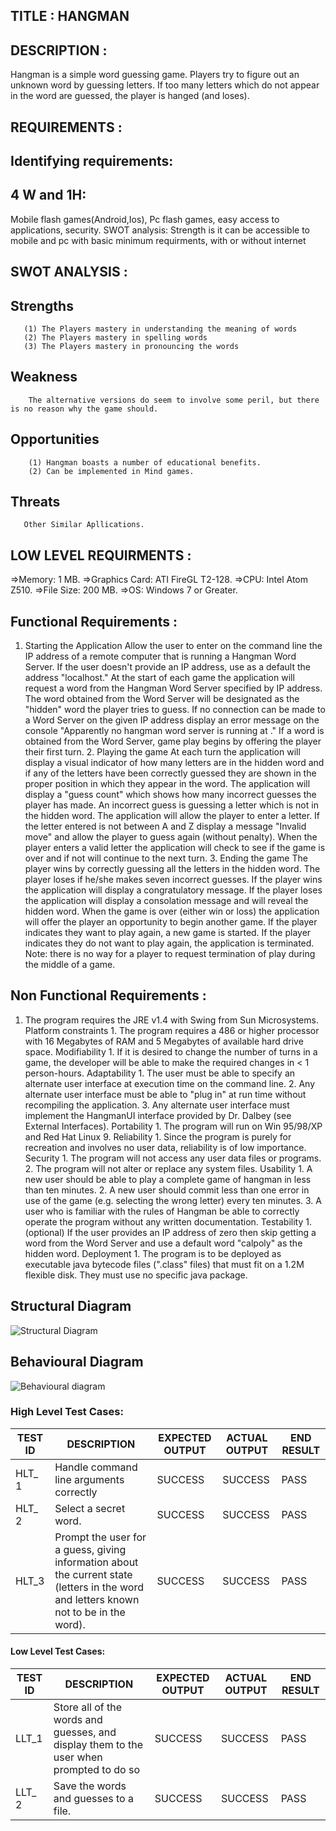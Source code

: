 ## TITLE : HANGMAN 

## DESCRIPTION : 

Hangman is a simple word guessing game.
Players try to figure out an unknown word by guessing letters. If too
many letters which do not appear in the word are guessed, the player is
hanged (and loses). 

## REQUIREMENTS : 

## Identifying requirements: 

## 4 W and 1H: 
 
Mobile flash games(Android,Ios), Pc flash games, easy access to
applications, security. SWOT analysis: Strength is it can be accessible
to mobile and pc with basic minimum requirments, with or without
internet

## SWOT ANALYSIS :

## Strengths
      
       (1) The Players mastery in understanding the meaning of words 
       (2) The Players mastery in spelling words
       (3) The Players mastery in pronouncing the words


## Weakness

        The alternative versions do seem to involve some peril, but there is no reason why the game should.
        
        
## Opportunities

        (1) Hangman boasts a number of educational benefits.
        (2) Can be implemented in Mind games.
        
        
## Threats
       
       Other Similar Apllications.
       

## LOW LEVEL REQUIRMENTS : 

=\>Memory: 1 MB. =\>Graphics Card: ATI FireGL
T2-128. =\>CPU: Intel Atom Z510. =\>File Size: 200 MB. =\>OS: Windows 7
or Greater.

## Functional Requirements : 

1. Starting the Application Allow the user to
enter on the command line the IP address of a remote computer that is
running a Hangman Word Server. If the user doesn't provide an IP
address, use as a default the address "localhost." At the start of each
game the application will request a word from the Hangman Word Server
specified by IP address. The word obtained from the Word Server will be
designated as the "hidden" word the player tries to guess. If no
connection can be made to a Word Server on the given IP address display
an error message on the console "Apparently no hangman word server is
running at <IP address>." If a word is obtained from the Word Server,
game play begins by offering the player their first turn. 2. Playing the
game At each turn the application will display a visual indicator of how
many letters are in the hidden word and if any of the letters have been
correctly guessed they are shown in the proper position in which they
appear in the word. The application will display a "guess count" which
shows how many incorrect guesses the player has made. An incorrect guess
is guessing a letter which is not in the hidden word. The application
will allow the player to enter a letter. If the letter entered is not
between A and Z display a message "Invalid move" and allow the player to
guess again (without penalty). When the player enters a valid letter the
application will check to see if the game is over and if not will
continue to the next turn. 3. Ending the game The player wins by
correctly guessing all the letters in the hidden word. The player loses
if he/she makes seven incorrect guesses. If the player wins the
application will display a congratulatory message. If the player loses
the application will display a consolation message and will reveal the
hidden word. When the game is over (either win or loss) the application
will offer the player an opportunity to begin another game. If the
player indicates they want to play again, a new game is started. If the
player indicates they do not want to play again, the application is
terminated. Note: there is no way for a player to request termination of
play during the middle of a game.

  
## Non Functional Requirements :
  
1. The program requires the JRE v1.4 with Swing from Sun Microsystems. Platform
constraints 1. The program requires a 486 or higher processor with 16
Megabytes of RAM and 5 Megabytes of available hard drive space.
Modifiability 1. If it is desired to change the number of turns in a
game, the developer will be able to make the required changes in \< 1
person-hours. Adaptability 1. The user must be able to specify an
alternate user interface at execution time on the command line. 2. Any
alternate user interface must be able to "plug in" at run time without
recompiling the application. 3. Any alternate user interface must
implement the HangmanUI interface provided by Dr. Dalbey (see External
Interfaces). Portability 1. The program will run on Win 95/98/XP and Red
Hat Linux 9. Reliability 1. Since the program is purely for recreation
and involves no user data, reliability is of low importance. Security 1.
The program will not access any user data files or programs. 2. The
program will not alter or replace any system files. Usability 1. A new
user should be able to play a complete game of hangman in less than ten
minutes. 2. A new user should commit less than one error in use of the
game (e.g. selecting the wrong letter) every ten minutes. 3. A user who
is familiar with the rules of Hangman be able to correctly operate the
program without any written documentation. Testability 1. (optional) If
the user provides an IP address of zero then skip getting a word from
the Word Server and use a default word "calpoly" as the hidden word.
Deployment 1. The program is to be deployed as executable java bytecode
files (".class" files) that must fit on a 1.2M flexible disk. They must
use no specific java package.

## Structural Diagram   
                                                                     
![Structural Diagram](https://user-images.githubusercontent.com/58819058/143257862-b15ba095-cec1-46c6-930b-e7525ac0710b.jpeg)
                                                                     
                                                                     
                                                                     
                                                                     
                                                                     
                                                                     
                                                                     
                                                                     
 ## Behavioural Diagram                                                                    
                                                                     
   ![Behavioural diagram](https://user-images.githubusercontent.com/58819058/143258164-7c2ed493-d602-4fbc-b59b-e286228a1a98.png)
                                                                  
                                                                   
                                                                     
                                                                     
                                                                     
                                                                     
                                                                     
                                                                     

### High Level Test Cases:
| TEST ID |	DESCRIPTION|	EXPECTED OUTPUT|	ACTUAL OUTPUT|	END RESULT |
|-------|----------------|---------|------|------|
| HLT_ 1 |Handle command line arguments correctly | SUCCESS |	SUCCESS |	PASS 
| HLT_ 2 |Select a secret word. |	SUCCESS	| SUCCESS	 | PASS
| HLT_3	| Prompt the user for a guess, giving information about the current state (letters in the word and letters known not to be in the word). |	SUCCESS |	SUCCESS	|PASS


#### Low Level Test Cases:
| TEST ID|	DESCRIPTION|	EXPECTED OUTPUT|	ACTUAL OUTPUT|	END RESULT |
|------|------|------|------|------|
| LLT_1 |Store all of the words and guesses, and display them to the user when prompted to do so | SUCCESS | SUCCESS | PASS 
| LLT_ 2 | Save the words and guesses to a file. | SUCCESS | SUCCESS |  PASS


